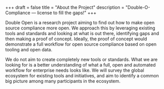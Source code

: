 +++
draft = false
title = "About the Project"
description = "Double-O-Compliance — license to fill the gaps!"
+++

Double Open is a research project aiming to find out how to make open source compliance more open. We approach this by leveraging existing tools and standards and looking at what is out there, identifying gaps and then making a proof of concept. Ideally, the proof of concept would demonstrate a full workflow for open source compliance based on open tooling and open data.

We do not aim to create completely new tools or standards. What we are looking for is a better understanding of what a full, open and automated workflow for enterprise needs looks like. We will survey the global ecosystem for existing tools and initiatives, and aim to identify a common big picture among many participants in the ecosystem.
